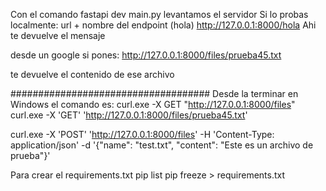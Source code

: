 Con el comando  fastapi dev main.py levantamos el servidor
Si lo probas localmente: url + nombre del endpoint (hola)
http://127.0.0.1:8000/hola
Ahi te devuelve el mensaje


desde un google si pones:
http://127.0.0.1:8000/files/prueba45.txt

te devuelve el contenido de ese archivo

####################################
Desde la terminar en Windows el comando es: 
curl.exe -X GET "http://127.0.0.1:8000/files"
 curl.exe -X 'GET' 'http://127.0.0.1:8000/files/prueba45.txt'

curl.exe -X 'POST' 'http://127.0.0.1:8000/files' -H 'Content-Type: application/json' -d '{"name": "test.txt", "content": "Este es un archivo de prueba"}' 




Para crear el requirements.txt
 pip list
 pip freeze > requirements.txt
 